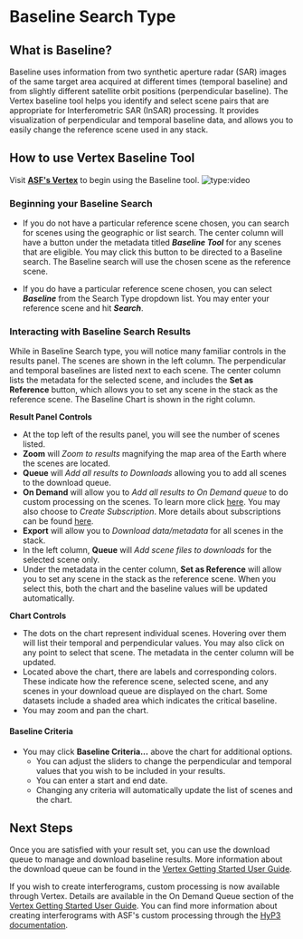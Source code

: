 # Baseline Search Type

## What is Baseline?
Baseline uses information from two synthetic aperture radar (SAR) images of the same target area acquired at different times (temporal baseline) and from slightly different satellite orbit positions (perpendicular baseline). The Vertex baseline tool helps you identify and select scene pairs that are appropriate for Interferometric SAR (InSAR) processing. It provides visualization of perpendicular and temporal baseline data, and allows you to easily change the reference scene used in any stack.

## How to use Vertex Baseline Tool
Visit **[ASF's Vertex](https://search.asf.alaska.edu)** to begin using the Baseline tool.
![type:video](https://www.youtube.com/embed/Xp5bgvi2pEM)

### **Beginning your Baseline Search**

- If you do not have a particular reference scene chosen, you can search for scenes using the geographic or list search. The center column will have a button under the metadata titled ***Baseline Tool*** for any scenes that are eligible. You may click this button to be directed to a Baseline search. The Baseline search will use the chosen scene as the reference scene.

- If you do have a particular reference scene chosen, you can select ***Baseline*** from the Search Type dropdown list. You may enter your reference scene and hit ***Search***.

### **Interacting with Baseline Search Results**
While in Baseline Search type, you will notice many familiar controls in the results panel. The scenes are shown in the left column. The perpendicular and temporal baselines are listed next to each scene. The center column lists the metadata for the selected scene, and includes the **Set as Reference** button, which allows you to set any scene in the stack as the reference scene. The Baseline Chart is shown in the right column.

**Result Panel Controls**

- At the top left of the results panel, you will see the number of scenes listed.
- **Zoom** will *Zoom to results* magnifying the map area of the Earth where the scenes are located.
- **Queue** will *Add all results to Downloads* allowing you to add all scenes to the download queue.
- **On Demand** will allow you to *Add all results to On Demand queue* to do custom processing on the scenes. To learn more click [here](https://hyp3-docs.asf.alaska.edu/using/vertex/). You may also choose to *Create Subscription*. More details about subscriptions can be found [here](https://hyp3-docs.asf.alaska.edu/using/subscriptions/).
- **Export** will allow you to *Download data/metadata* for all scenes in the stack.
- In the left column, **Queue** will *Add scene files to downloads* for the selected scene only.
- Under the metadata in the center column, **Set as Reference** will allow you to set any scene in the stack as the reference scene. When you select this, both the chart and the baseline values will be updated automatically.

**Chart Controls**

- The dots on the chart represent individual scenes. Hovering over them will list their temporal and perpendicular values. You may also click on any point to select that scene. The metadata in the center column will be updated.
- Located above the chart, there are labels and corresponding colors. These indicate how the reference scene, selected scene, and any scenes in your download queue are displayed on the chart. Some datasets include a shaded area which indicates the critical baseline.
- You may zoom and pan the chart.

#### Baseline Criteria

- You may click **Baseline Criteria...** above the chart for additional options.
	- You can adjust the sliders to change the perpendicular and temporal values that you wish to be included in your results.
	- You can enter a start and end date.
	- Changing any criteria will automatically update the list of scenes and the chart.

## Next Steps
Once you are satisfied with your result set, you can use the download queue to manage and download baseline results. More information about the download queue can be found in the [Vertex Getting Started User Guide](/vertex/manual).

If you wish to create interferograms, custom processing is now available through Vertex. Details are available in the On Demand Queue section of the [Vertex Getting Started User Guide](/vertex/manual). You can find more information about creating interferograms with ASF's custom processing through the [HyP3 documentation](https://hyp3.asf.alaska.edu/about).
